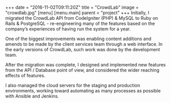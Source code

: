 +++
date = "2016-11-02T09:11:20Z"
title = "CrowdLab"
image = "crowdlab.jpg"
[menu]
  [menu.main]
    parent = "project"
+++
Initially, I migrated the CrowdLab API from CodeIgniter (PHP) & MySQL to Ruby on Rails & PostgreSQL - re-engineering many of the features based on the company’s experiences of having run the system for a year.

One of the biggest improvements was enabling content additions and amends to be made by the client services team through a web interface. In the early versions of CrowdLab, such work was done by the development team.

After the migration was complete, I designed and implemented new features from the API / Database point of view, and considered the wider reaching effects of features.

I also managed the cloud servers for the staging and production environments, working toward automating as many processes as possible with Ansible and Jenkins.
